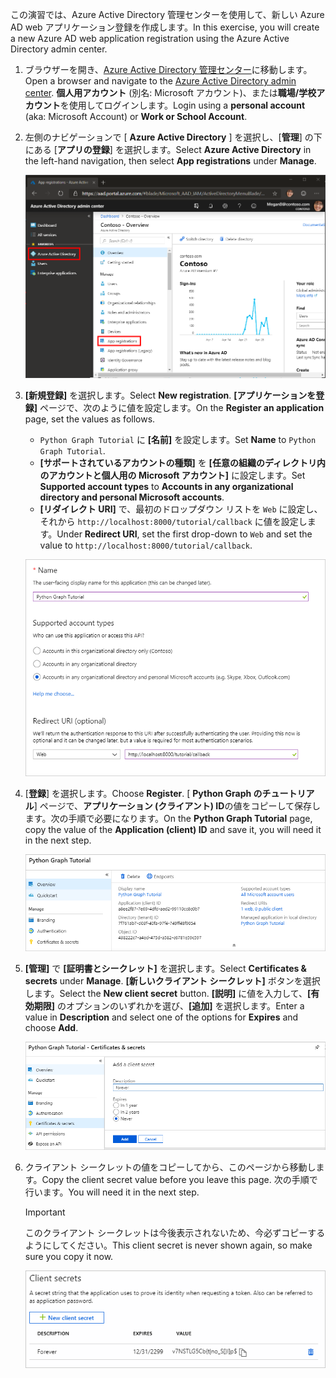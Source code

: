 <!-- markdownlint-disable MD002 MD041 -->

<span data-ttu-id="c4f5b-101">この演習では、Azure Active Directory 管理センターを使用して、新しい Azure AD web アプリケーション登録を作成します。</span><span class="sxs-lookup"><span data-stu-id="c4f5b-101">In this exercise, you will create a new Azure AD web application registration using the Azure Active Directory admin center.</span></span>

1. <span data-ttu-id="c4f5b-102">ブラウザーを開き、[Azure Active Directory 管理センター](https://aad.portal.azure.com)に移動します。</span><span class="sxs-lookup"><span data-stu-id="c4f5b-102">Open a browser and navigate to the [Azure Active Directory admin center](https://aad.portal.azure.com).</span></span> <span data-ttu-id="c4f5b-103">**個人用アカウント** (別名: Microsoft アカウント)、または**職場/学校アカウント**を使用してログインします。</span><span class="sxs-lookup"><span data-stu-id="c4f5b-103">Login using a **personal account** (aka: Microsoft Account) or **Work or School Account**.</span></span>

1. <span data-ttu-id="c4f5b-104">左側のナビゲーションで [ **Azure Active Directory** ] を選択し、[**管理**] の下にある [**アプリの登録**] を選択します。</span><span class="sxs-lookup"><span data-stu-id="c4f5b-104">Select **Azure Active Directory** in the left-hand navigation, then select **App registrations** under **Manage**.</span></span>

    ![<span data-ttu-id="c4f5b-105">アプリの登録のスクリーンショット</span><span class="sxs-lookup"><span data-stu-id="c4f5b-105">A screenshot of the App registrations</span></span> ](./images/aad-portal-app-registrations.png)

1. <span data-ttu-id="c4f5b-106">**[新規登録]** を選択します。</span><span class="sxs-lookup"><span data-stu-id="c4f5b-106">Select **New registration**.</span></span> <span data-ttu-id="c4f5b-107">**[アプリケーションを登録]** ページで、次のように値を設定します。</span><span class="sxs-lookup"><span data-stu-id="c4f5b-107">On the **Register an application** page, set the values as follows.</span></span>

    - <span data-ttu-id="c4f5b-108">`Python Graph Tutorial` に **[名前]** を設定します。</span><span class="sxs-lookup"><span data-stu-id="c4f5b-108">Set **Name** to `Python Graph Tutorial`.</span></span>
    - <span data-ttu-id="c4f5b-109">**[サポートされているアカウントの種類]** を **[任意の組織のディレクトリ内のアカウントと個人用の Microsoft アカウント]** に設定します。</span><span class="sxs-lookup"><span data-stu-id="c4f5b-109">Set **Supported account types** to **Accounts in any organizational directory and personal Microsoft accounts**.</span></span>
    - <span data-ttu-id="c4f5b-110">**[リダイレクト URI]** で、最初のドロップダウン リストを `Web` に設定し、それから `http://localhost:8000/tutorial/callback` に値を設定します。</span><span class="sxs-lookup"><span data-stu-id="c4f5b-110">Under **Redirect URI**, set the first drop-down to `Web` and set the value to `http://localhost:8000/tutorial/callback`.</span></span>

    ![[アプリケーションの登録] ページのスクリーンショット](./images/aad-register-an-app.png)

1. <span data-ttu-id="c4f5b-112">[**登録**] を選択します。</span><span class="sxs-lookup"><span data-stu-id="c4f5b-112">Choose **Register**.</span></span> <span data-ttu-id="c4f5b-113">[ **Python Graph のチュートリアル**] ページで、**アプリケーション (クライアント) ID**の値をコピーして保存します。次の手順で必要になります。</span><span class="sxs-lookup"><span data-stu-id="c4f5b-113">On the **Python Graph Tutorial** page, copy the value of the **Application (client) ID** and save it, you will need it in the next step.</span></span>

    ![新しいアプリの登録のアプリケーション ID のスクリーンショット](./images/aad-application-id.png)

1. <span data-ttu-id="c4f5b-115">**[管理]** で **[証明書とシークレット]** を選択します。</span><span class="sxs-lookup"><span data-stu-id="c4f5b-115">Select **Certificates & secrets** under **Manage**.</span></span> <span data-ttu-id="c4f5b-116">**[新しいクライアント シークレット]** ボタンを選択します。</span><span class="sxs-lookup"><span data-stu-id="c4f5b-116">Select the **New client secret** button.</span></span> <span data-ttu-id="c4f5b-117">**[説明]** に値を入力して、**[有効期限]** のオプションのいずれかを選び、**[追加]** を選択します。</span><span class="sxs-lookup"><span data-stu-id="c4f5b-117">Enter a value in **Description** and select one of the options for **Expires** and choose **Add**.</span></span>

    ![[クライアントシークレットの追加] ダイアログのスクリーンショット](./images/aad-new-client-secret.png)

1. <span data-ttu-id="c4f5b-119">クライアント シークレットの値をコピーしてから、このページから移動します。</span><span class="sxs-lookup"><span data-stu-id="c4f5b-119">Copy the client secret value before you leave this page.</span></span> <span data-ttu-id="c4f5b-120">次の手順で行います。</span><span class="sxs-lookup"><span data-stu-id="c4f5b-120">You will need it in the next step.</span></span>

    > [!IMPORTANT]
    > <span data-ttu-id="c4f5b-121">このクライアント シークレットは今後表示されないため、今必ずコピーするようにしてください。</span><span class="sxs-lookup"><span data-stu-id="c4f5b-121">This client secret is never shown again, so make sure you copy it now.</span></span>

    ![新しく追加されたクライアントシークレットのスクリーンショット](./images/aad-copy-client-secret.png)
